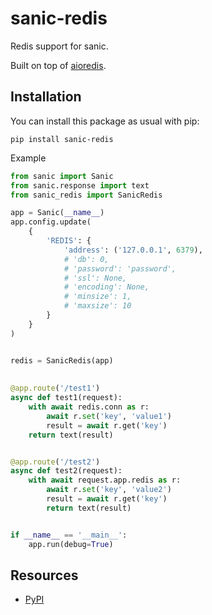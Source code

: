 sanic-redis
==============
Redis support for sanic.

Built on top of [aioredis](https://github.com/aio-libs/aioredis).

Installation
------------

You can install this package as usual with pip:

    pip install sanic-redis

Example

```python
from sanic import Sanic
from sanic.response import text
from sanic_redis import SanicRedis

app = Sanic(__name__)
app.config.update(
    {
        'REDIS': {
            'address': ('127.0.0.1', 6379),
            # 'db': 0,
            # 'password': 'password',
            # 'ssl': None,
            # 'encoding': None,
            # 'minsize': 1,
            # 'maxsize': 10
        }
    }
)


redis = SanicRedis(app)
    
    
@app.route('/test1')
async def test1(request):
    with await redis.conn as r:
        await r.set('key', 'value1')
        result = await r.get('key')
    return text(result)


@app.route('/test2')
async def test2(request):
    with await request.app.redis as r:
        await r.set('key', 'value2')
        result = await r.get('key')
        return text(result)


if __name__ == '__main__':
    app.run(debug=True)
```

Resources
---------

- [PyPI](https://pypi.python.org/pypi/sanic-redis)
